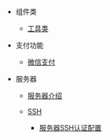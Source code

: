 * 组件类

  * [工具类](component-class/Utils.md)

* 支付功能

  * [微信支付](pay/README.md)

* 服务器

    * [服务器介绍](server/README.md)

    * [SSH](server/ssh/README.md) 
    
        * [服务器SSH认证配置](server/ssh/服务器SSH认证配置.md)


    
   
